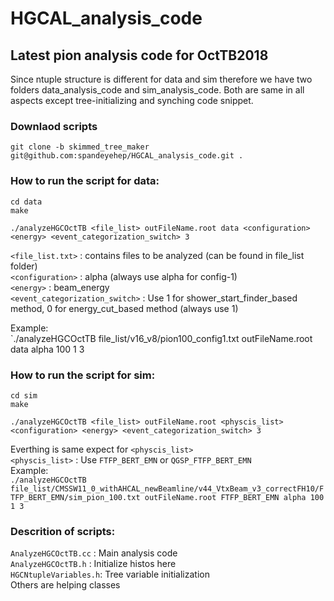 # HGCAL_analysis_code

## Latest pion analysis code for OctTB2018


Since ntuple structure is different for data and sim therefore we have two folders data_analysis_code and sim_analysis_code. Both are same in all aspects except tree-initializing and synching code snippet.

### Downlaod scripts <br/>
`git clone -b skimmed_tree_maker git@github.com:spandeyehep/HGCAL_analysis_code.git .` <br/>

### How to run the script for data: <br/>

`cd data`<br/>
`make`<br/>

`./analyzeHGCOctTB <file_list> outFileName.root data <configuration> <energy> <event_categorization_switch> 3`<br/>


`<file_list.txt>` : contains files to be analyzed (can be found in file_list folder)<br/>
`<configuration>` : alpha (always use alpha for config-1)<br/>
`<energy>` : beam_energy<br/>
`<event_categorization_switch>` : Use 1 for shower_start_finder_based method, 0 for energy_cut_based method (always use 1)<br/>

Example: <br/>
`./analyzeHGCOctTB file_list/v16_v8/pion100_config1.txt outFileName.root data alpha 100 1 3


### How to run the script for sim: <br/>
`cd sim`<br/>
`make`<br/>

`./analyzeHGCOctTB <file_list> outFileName.root <physcis_list> <configuration> <energy> <event_categorization_switch> 3`<br/>

Everthing is same expect for `<physcis_list>` <br/>
`<physcis_list>` : Use `FTFP_BERT_EMN` or `QGSP_FTFP_BERT_EMN` <br/>
Example: <br/>
`./analyzeHGCOctTB file_list/CMSSW11_0_withAHCAL_newBeamline/v44_VtxBeam_v3_correctFH10/FTFP_BERT_EMN/sim_pion_100.txt outFileName.root FTFP_BERT_EMN alpha 100 1 3`


### Descrition of scripts: <br/>
`AnalyzeHGCOctTB.cc` : Main analysis code <br/>
`AnalyzeHGCOctTB.h` : Initialize histos here <br/>
`HGCNtupleVariables.h`: Tree variable initialization <br/>
Others are helping classes

